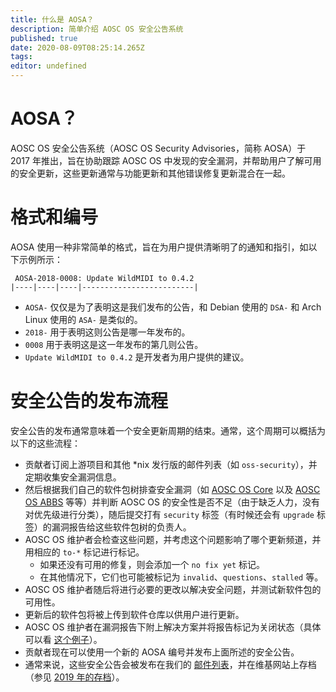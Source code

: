 ```yaml
---
title: 什么是 AOSA？
description: 简单介绍 AOSC OS 安全公告系统
published: true
date: 2020-08-09T08:25:14.265Z
tags: 
editor: undefined
---
```


# AOSA？

AOSC OS 安全公告系统（AOSC OS Security Advisories，简称 AOSA）于 2017 年推出，旨在协助跟踪 AOSC OS 中发现的安全漏洞，并帮助用户了解可用的安全更新，这些更新通常与功能更新和其他错误修复更新混合在一起。

# 格式和编号

AOSA 使用一种非常简单的格式，旨在为用户提供清晰明了的通知和指引，如以下示例所示： 

```
 AOSA-2018-0008: Update WildMIDI to 0.4.2
|----|----|----|-------------------------|
```

- `AOSA-` 仅仅是为了表明这是我们发布的公告，和 Debian 使用的 `DSA-` 和 Arch Linux 使用的 `ASA-` 是类似的。
- `2018-` 用于表明这则公告是哪一年发布的。
- `0008` 用于表明这是这一年发布的第几则公告。
- `Update WildMIDI to 0.4.2` 是开发者为用户提供的建议。

# 安全公告的发布流程

安全公告的发布通常意味着一个安全更新周期的结束。通常，这个周期可以概括为以下的这些流程：

- 贡献者订阅上游项目和其他 \*nix 发行版的邮件列表（如 `oss-security`），并定期收集安全漏洞信息。
- 然后根据我们自己的软件包树排查安全漏洞（如 [AOSC OS Core](https://github.com/AOSC-Dev/AOSC-os-core) 以及 [AOSC OS ABBS](https://github.com/AOSC-Dev/AOSC-os-abbs) 等等）并判断 AOSC OS 的安全性是否不足（由于缺乏人力，没有对优先级进行分类），随后提交打有 `security` 标签（有时候还会有 `upgrade` 标签）的漏洞报告给这些软件包树的负责人。
- AOSC OS 维护者会检查这些问题，并考虑这个问题影响了哪个更新频道，并用相应的 `to-*` 标记进行标记。
  - 如果还没有可用的修复，则会添加一个 `no fix yet` 标记。
  - 在其他情况下，它们也可能被标记为 `invalid`、`questions`、`stalled` 等。
- AOSC OS 维护者随后将进行必要的更改以解决安全问题，并测试新软件包的可用性。
- 更新后的软件包将被上传到软件仓库以供用户进行更新。
- AOSC OS 维护者在漏洞报告下附上解决方案并将报告标记为关闭状态（具体可以看 [这个例子](https://github.com/AOSC-Dev/AOSC-os-abbs/issues/1299)）。
- 贡献者现在可以使用一个新的 AOSA 编号并发布上面所述的安全公告。
- 通常来说，这些安全公告会被发布在我们的 [邮件列表](mailto:security@lists.aosc.io)，并在维基网站上存档（参见 [2019 年的存档](https://wiki.aosc.io/en/aosa-archive-2019)）。
